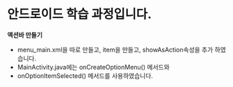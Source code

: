 # 안드로이드 학습 과정입니다. 
**액션바 만들기**
- menu_main.xml을 따로 만들고, item을 만들고, showAsAction속성을 추가 하였습니다.
- MainActivity.java에는 onCreateOptionMenu() 메서드와
- onOptionItemSelected() 메서드를 사용하였습니다.
